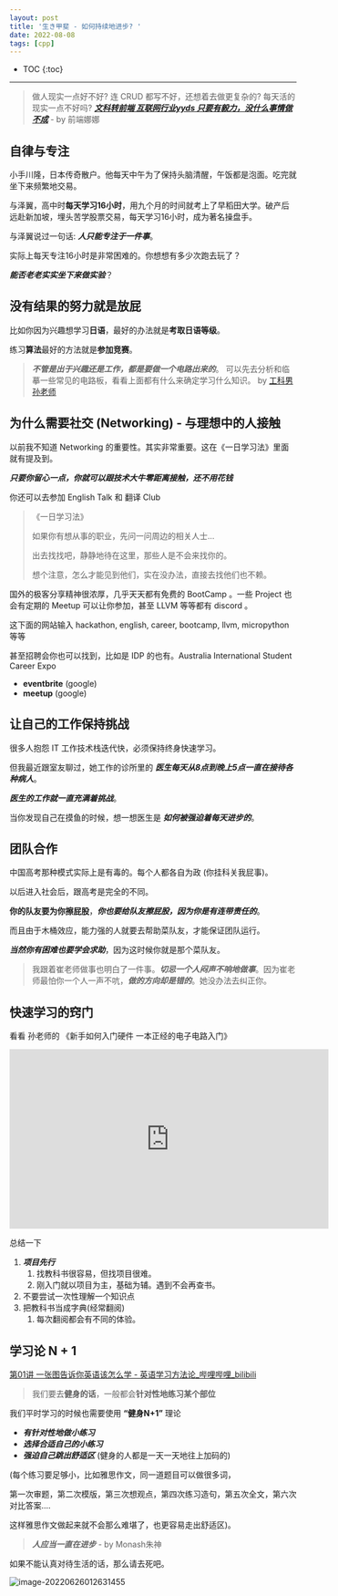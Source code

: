 ```yaml
---
layout: post
title: '生き甲斐 - 如何持续地进步? '
date: 2022-08-08
tags: [cpp]
---
```


* TOC 
{:toc}

---

> 做人现实一点好不好?
> 连 CRUD 都写不好，还想着去做更复杂的? 每天活的现实一点不好吗?
> ***[文科转前端 互联网行业yyds 只要有毅力，没什么事情做不成](https://www.bilibili.com/video/BV1rZ4y1h7tJ?share_source=copy_web)*** - by 前端娜娜


## 自律与专注

小手川隆，日本传奇散户。他每天中午为了保持头脑清醒，午饭都是泡面。吃完就坐下来频繁地交易。

与泽翼，高中时**每天学习16小时**，用九个月的时间就考上了早稻田大学。破产后远赴新加坡，埋头苦学股票交易，每天学习16小时，成为著名操盘手。

与泽翼说过一句话: ***人只能专注于一件事***。

实际上每天专注16小时是非常困难的。你想想有多少次跑去玩了？

***能否老老实实坐下来做实验***？

## 没有结果的努力就是放屁

比如你因为兴趣想学习**日语**，最好的办法就是**考取日语等级**。

练习**算法**最好的方法就是**参加竞赛**。

> ***不管是出于兴趣还是工作，都是要做一个电路出来的***。
> 可以先去分析和临摹一些常见的电路板，看看上面都有什么来确定学习什么知识。 
> by [工科男孙老师](https://www.youtube.com/watch?v=1MLYGcNGiys)
 

## 为什么需要社交 (Networking) - 与理想中的人接触
以前我不知道 Networking 的重要性。其实非常重要。这在《一日学习法》里面就有提及到。

***只要你留心一点，你就可以跟技术大牛零距离接触，还不用花钱***

你还可以去参加 English Talk 和 翻译 Club 

> 《一日学习法》
>
> 如果你有想从事的职业，先问一问周边的相关人士... 
>
> 出去找找吧，静静地待在这里，那些人是不会来找你的。
>
> 想个注意，怎么才能见到他们，实在没办法，直接去找他们也不赖。



国外的极客分享精神很浓厚，几乎天天都有免费的 BootCamp 。一些 Project 也会有定期的 Meetup 可以让你参加，甚至 LLVM 等等都有 discord 。

这下面的网站输入 hackathon, english, career, bootcamp, llvm, micropython 等等 

甚至招聘会你也可以找到，比如是 IDP 的也有。Australia International Student Career Expo

- **eventbrite** (google)
- **meetup** (google)



## 让自己的工作保持挑战

很多人抱怨 IT 工作技术栈迭代快，必须保持终身快速学习。

但我最近跟室友聊过，她工作的诊所里的 ***医生每天从8点到晚上5点一直在接待各种病人***。

***医生的工作就一直充满着挑战***。

当你发现自己在摸鱼的时候，想一想医生是 ***如何被强迫着每天进步的***。

## 团队合作
中国高考那种模式实际上是有毒的。每个人都各自为政 (你挂科关我屁事)。

以后进入社会后，跟高考是完全的不同。

**你的队友要为你擦屁股**，***你也要给队友擦屁股，因为你是有连带责任的***。

而且由于木桶效应，能力强的人就要去帮助菜队友，才能保证团队运行。

***当然你有困难也要学会求助***，因为这时候你就是那个菜队友。

> 我跟着崔老师做事也明白了一件事。***切忌一个人闷声不响地做事***。因为崔老师最怕你一个人一声不吭，***做的方向却是错的***。她没办法去纠正你。



## 快速学习的窍门
看看 孙老师的 《新手如何入门硬件 一本正经的电子电路入门》

<iframe width="560" height="315" src="https://www.youtube.com/embed/1MLYGcNGiys" title="YouTube video player" frameborder="0" allow="accelerometer; autoplay; clipboard-write; encrypted-media; gyroscope; picture-in-picture" allowfullscreen></iframe>

总结一下
1. ***项目先行***
   1. 找教科书很容易，但找项目很难。
   2. 刚入门就以项目为主，基础为辅。遇到不会再查书。
2. 不要尝试一次性理解一个知识点
3. 把教科书当成字典(经常翻阅)
   1. 每次翻阅都会有不同的体验。



## 学习论 N + 1

[第01讲 一张图告诉你英语该怎么学 - 英语学习方法论_哔哩哔哩_bilibili](https://www.bilibili.com/video/BV1jE41157bX?spm_id_from=333.999.0.0&vd_source=eefa19ed1149679e6ec8d83a6f2eebcc)

> 我们要去**健身的话**，一般都会**针对性地练习某个部位**

我们平时学习的时候也需要使用 **“健身N+1”** 理论

- ***有针对性地做小练习*** 
- ***选择合适自己的小练习***
- ***强迫自己跳出舒适区*** (健身的人都是一天一天地往上加码的)

(每个练习要足够小，比如雅思作文，同一道题目可以做很多词，

第一次审题，第二次模版，第三次想观点，第四次练习造句，第五次全文，第六次对比答案.... 

这样雅思作文做起来就不会那么难堪了，也更容易走出舒适区)。

> ***人应当一直在进步*** - by Monash朱神

如果不能认真对待生活的话，那么请去死吧。

![image-20220626012631455](https://raw.githubusercontent.com/randoruf/photo-asset-repo/main/imgs/image-20220626012631455.png)
